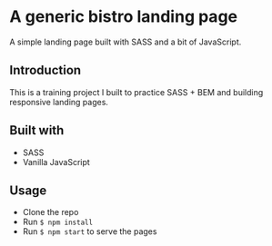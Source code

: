 # A generic bistro landing page
A simple landing page built with SASS and a bit of JavaScript.

## Introduction
This is a training project I built to practice SASS + BEM and building responsive landing pages.

## Built with
- SASS
- Vanilla JavaScript

## Usage
- Clone the repo
- Run ```$ npm install```
- Run ```$ npm start``` to serve the pages
